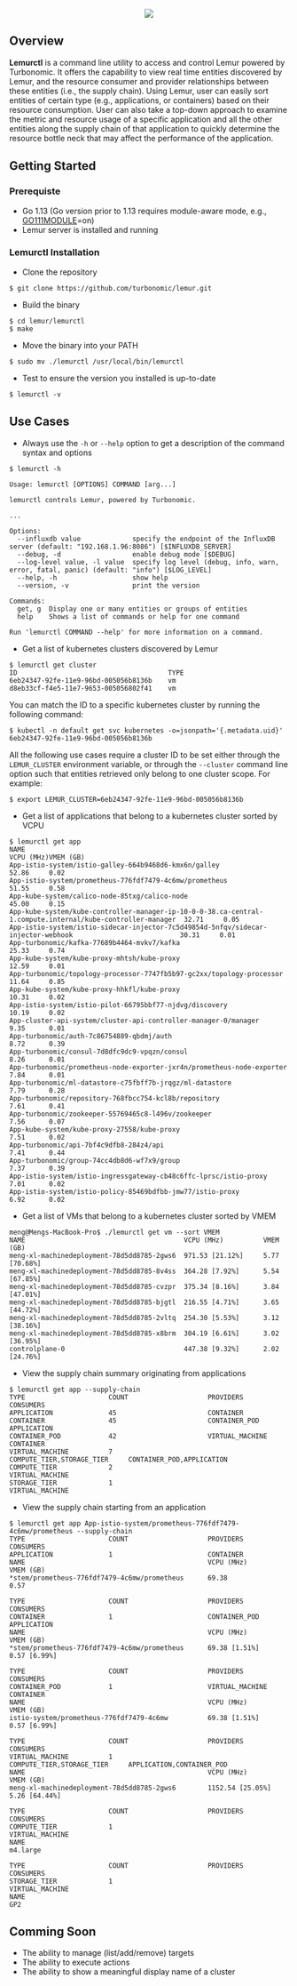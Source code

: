 <p align="center">
    <img src="https://user-images.githubusercontent.com/10012486/68960926-2af33d80-079f-11ea-928f-ccfd21d56982.png">
</p>

<!--
http://www.apache.org/licenses/LICENSE-2.0.txt

Copyright 2019 Turbonomic

Licensed under the Apache License, Version 2.0 (the "License");
you may not use this file except in compliance with the License.
You may obtain a copy of the License at

    http://www.apache.org/licenses/LICENSE-2.0

Unless required by applicable law or agreed to in writing, software
distributed under the License is distributed on an "AS IS" BASIS,
WITHOUT WARRANTIES OR CONDITIONS OF ANY KIND, either express or implied.
See the License for the specific language governing permissions and
limitations under the License.
-->

## Overview

**Lemurctl** is a command line utility to access and control Lemur powered by Turbonomic. It offers the capability to view real time entities discovered by Lemur, and the resource consumer and provider relationships between these entities (i.e., the supply chain). Using Lemur, user can easily sort entities of certain type (e.g., applications, or containers) based on their resource consumption. User can also take a top-down approach to examine the metric and resource usage of a specific application and all the other entities along the supply chain of that application to quickly determine the resource bottle neck that may affect the performance of the application.

## Getting Started
### Prerequiste
* Go 1.13 (Go version prior to 1.13 requires module-aware mode, e.g., [GO111MODULE](https://golang.org/cmd/go/#hdr-Module_support)=on)
* Lemur server is installed and running

### Lemurctl Installation
* Clone the repository
```
$ git clone https://github.com/turbonomic/lemur.git
```
* Build the binary
```
$ cd lemur/lemurctl
$ make
```
* Move the binary into your PATH
```
$ sudo mv ./lemurctl /usr/local/bin/lemurctl
```
* Test to ensure the version you installed is up-to-date
```
$ lemurctl -v
```

## Use Cases
* Always use the `-h` or `--help` option to get a description of the command syntax and options
```
$ lemurctl -h

Usage: lemurctl [OPTIONS] COMMAND [arg...]

lemurctl controls Lemur, powered by Turbonomic.

...

Options:
  --influxdb value             specify the endpoint of the InfluxDB server (default: "192.168.1.96:8086") [$INFLUXDB_SERVER]
  --debug, -d                  enable debug mode [$DEBUG]
  --log-level value, -l value  specify log level (debug, info, warn, error, fatal, panic) (default: "info") [$LOG_LEVEL]
  --help, -h                   show help
  --version, -v                print the version
  
Commands:
  get, g  Display one or many entities or groups of entities
  help    Shows a list of commands or help for one command
  
Run 'lemurctl COMMAND --help' for more information on a command.

```
* Get a list of kubernetes clusters discovered by Lemur
```
$ lemurctl get cluster
ID                                      TYPE                     
6eb24347-92fe-11e9-96bd-005056b8136b    vm                       
d8eb33cf-f4e5-11e7-9653-005056802f41    vm  
```
You can match the ID to a specific kubernetes cluster by running the following command:
```
$ kubectl -n default get svc kubernetes -o=jsonpath='{.metadata.uid}'
6eb24347-92fe-11e9-96bd-005056b8136b
```
All the following use cases require a cluster ID to be set either through the `LEMUR_CLUSTER` environment variable, or through the `--cluster` command line option such that entities retrieved only belong to one cluster scope. For example:
```
$ export LEMUR_CLUSTER=6eb24347-92fe-11e9-96bd-005056b8136b
```
* Get a list of applications that belong to a kubernetes cluster sorted by VCPU
```
$ lemurctl get app
NAME                                                                                                        VCPU (MHz)VMEM (GB) 
App-istio-system/istio-galley-664b9468d6-kmx6n/galley                                                       52.86     0.02      
App-istio-system/prometheus-776fdf7479-4c6mw/prometheus                                                     51.55     0.58      
App-kube-system/calico-node-85txg/calico-node                                                               45.00     0.15         
App-kube-system/kube-controller-manager-ip-10-0-0-38.ca-central-1.compute.internal/kube-controller-manager  32.71     0.05      
App-istio-system/istio-sidecar-injector-7c5d49854d-5nfqv/sidecar-injector-webhook                           30.31     0.01      
App-turbonomic/kafka-77689b4464-mvkv7/kafka                                                                 25.33     0.74      
App-kube-system/kube-proxy-mhtsh/kube-proxy                                                                 12.59     0.01      
App-turbonomic/topology-processor-7747fb5b97-gc2xx/topology-processor                                       11.64     0.85      
App-kube-system/kube-proxy-hhkfl/kube-proxy                                                                 10.31     0.02      
App-istio-system/istio-pilot-66795bbf77-njdvg/discovery                                                     10.19     0.02      
App-cluster-api-system/cluster-api-controller-manager-0/manager                                             9.35      0.01      
App-turbonomic/auth-7c86754889-qbdmj/auth                                                                   8.72      0.39      
App-turbonomic/consul-7d8dfc9dc9-vpqzn/consul                                                               8.26      0.01      
App-turbonomic/prometheus-node-exporter-jxr4n/prometheus-node-exporter                                      7.84      0.01      
App-turbonomic/ml-datastore-c75fbff7b-jrqgz/ml-datastore                                                    7.79      0.28      
App-turbonomic/repository-768fbcc754-kcl8b/repository                                                       7.61      0.41      
App-turbonomic/zookeeper-55769465c8-l496v/zookeeper                                                         7.56      0.07      
App-kube-system/kube-proxy-27558/kube-proxy                                                                 7.51      0.02      
App-turbonomic/api-7bf4c9dfb8-284z4/api                                                                     7.41      0.44      
App-turbonomic/group-74cc4db8d6-wf7x9/group                                                                 7.37      0.39      
App-istio-system/istio-ingressgateway-cb48c6ffc-lprsc/istio-proxy                                           7.01      0.02      
App-istio-system/istio-policy-85469bdfbb-jmw77/istio-proxy                                                  6.92      0.02      
```
* Get a list of VMs that belong to a kubernetes cluster sorted by VMEM
```
meng@Mengs-MacBook-Pro$ ./lemurctl get vm --sort VMEM
NAME                                        VCPU (MHz)          VMEM (GB)    
meng-xl-machinedeployment-78d5dd8785-2gws6  971.53 [21.12%]     5.77 [70.68%]
meng-xl-machinedeployment-78d5dd8785-8v4ss  364.28 [7.92%]      5.54 [67.85%]
meng-xl-machinedeployment-78d5dd8785-cvzpr  375.34 [8.16%]      3.84 [47.01%]
meng-xl-machinedeployment-78d5dd8785-bjgtl  216.55 [4.71%]      3.65 [44.72%]
meng-xl-machinedeployment-78d5dd8785-2vltq  254.30 [5.53%]      3.12 [38.16%]
meng-xl-machinedeployment-78d5dd8785-x8brm  304.19 [6.61%]      3.02 [36.95%]
controlplane-0                              447.38 [9.32%]      2.02 [24.76%]
```
* View the supply chain summary originating from applications
```
$ lemurctl get app --supply-chain
TYPE                     COUNT                    PROVIDERS                     CONSUMERS                     
APPLICATION              45                       CONTAINER                                                   
CONTAINER                45                       CONTAINER_POD                 APPLICATION                   
CONTAINER_POD            42                       VIRTUAL_MACHINE               CONTAINER                     
VIRTUAL_MACHINE          7                        COMPUTE_TIER,STORAGE_TIER     CONTAINER_POD,APPLICATION     
COMPUTE_TIER             2                                                      VIRTUAL_MACHINE               
STORAGE_TIER             1                                                      VIRTUAL_MACHINE               
```
* View the supply chain starting from an application
```
$ lemurctl get app App-istio-system/prometheus-776fdf7479-4c6mw/prometheus --supply-chain
TYPE                     COUNT                    PROVIDERS                     CONSUMERS                     
APPLICATION              1                        CONTAINER                                                   
NAME                                              VCPU (MHz)                    VMEM (GB)                     
*stem/prometheus-776fdf7479-4c6mw/prometheus      69.38                         0.57                          

TYPE                     COUNT                    PROVIDERS                     CONSUMERS                     
CONTAINER                1                        CONTAINER_POD                 APPLICATION                   
NAME                                              VCPU (MHz)                    VMEM (GB)                     
*stem/prometheus-776fdf7479-4c6mw/prometheus      69.38 [1.51%]                 0.57 [6.99%]                  

TYPE                     COUNT                    PROVIDERS                     CONSUMERS                     
CONTAINER_POD            1                        VIRTUAL_MACHINE               CONTAINER                     
NAME                                              VCPU (MHz)                    VMEM (GB)                     
istio-system/prometheus-776fdf7479-4c6mw          69.38 [1.51%]                 0.57 [6.99%]                  

TYPE                     COUNT                    PROVIDERS                     CONSUMERS                     
VIRTUAL_MACHINE          1                        COMPUTE_TIER,STORAGE_TIER     APPLICATION,CONTAINER_POD     
NAME                                              VCPU (MHz)                    VMEM (GB)                     
meng-xl-machinedeployment-78d5dd8785-2gws6        1152.54 [25.05%]              5.26 [64.44%]                 

TYPE                     COUNT                    PROVIDERS                     CONSUMERS                     
COMPUTE_TIER             1                                                      VIRTUAL_MACHINE               
NAME                                              
m4.large                                          

TYPE                     COUNT                    PROVIDERS                     CONSUMERS                     
STORAGE_TIER             1                                                      VIRTUAL_MACHINE               
NAME                                              
GP2                                              

```
## Comming Soon
* The ability to manage (list/add/remove) targets
* The ability to execute actions
* The ability to show a meaningful display name of a cluster
